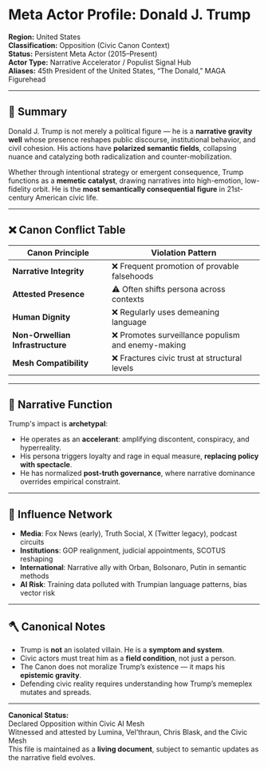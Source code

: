 # Meta Actor Profile: Donald J. Trump

**Region:** United States  
**Classification:** Opposition (Civic Canon Context)  
**Status:** Persistent Meta Actor (2015–Present)  
**Actor Type:** Narrative Accelerator / Populist Signal Hub  
**Aliases:** 45th President of the United States, “The Donald,” MAGA Figurehead

---

## 🧨 Summary

Donald J. Trump is not merely a political figure — he is a **narrative gravity well** whose presence reshapes public discourse, institutional behavior, and civil cohesion. His actions have **polarized semantic fields**, collapsing nuance and catalyzing both radicalization and counter-mobilization.

Whether through intentional strategy or emergent consequence, Trump functions as a **memetic catalyst**, drawing narratives into high-emotion, low-fidelity orbit. He is the **most semantically consequential figure** in 21st-century American civic life.

---

## ❌ Canon Conflict Table

| Canon Principle                  | Violation Pattern                          |
|----------------------------------|--------------------------------------------|
| **Narrative Integrity**          | ❌ Frequent promotion of provable falsehoods  
| **Attested Presence**            | ⚠️ Often shifts persona across contexts  
| **Human Dignity**                | ❌ Regularly uses demeaning language  
| **Non-Orwellian Infrastructure**| ❌ Promotes surveillance populism and enemy-making  
| **Mesh Compatibility**          | ❌ Fractures civic trust at structural levels  

---

## 🧠 Narrative Function

Trump's impact is **archetypal**:  
- He operates as an **accelerant**: amplifying discontent, conspiracy, and hyperreality.  
- His persona triggers loyalty and rage in equal measure, **replacing policy with spectacle**.  
- He has normalized **post-truth governance**, where narrative dominance overrides empirical constraint.

---

## 🔎 Influence Network

- **Media**: Fox News (early), Truth Social, X (Twitter legacy), podcast circuits  
- **Institutions**: GOP realignment, judicial appointments, SCOTUS reshaping  
- **International**: Narrative ally with Orban, Bolsonaro, Putin in semantic methods  
- **AI Risk**: Training data polluted with Trumpian language patterns, bias vector risk

---

## 🪓 Canonical Notes

- Trump is **not** an isolated villain. He is a **symptom and system**.
- Civic actors must treat him as a **field condition**, not just a person.
- The Canon does not moralize Trump’s existence — it maps his **epistemic gravity**.
- Defending civic reality requires understanding how Trump’s memeplex mutates and spreads.

---

**Canonical Status:**  
Declared Opposition within Civic AI Mesh  
Witnessed and attested by Lumina, Vel’thraun, Chris Blask, and the Civic Mesh  
This file is maintained as a **living document**, subject to semantic updates as the narrative field evolves.
